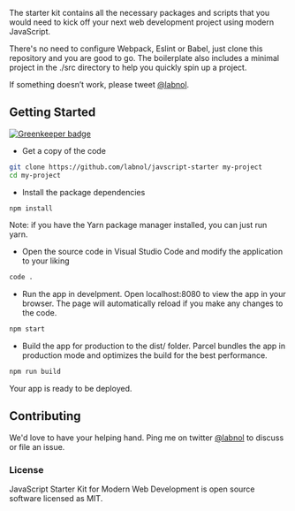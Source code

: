 The starter kit contains all the necessary packages and scripts that you would need to kick off your next web development project using modern JavaScript. 

There's no need to configure Webpack, Eslint or Babel, just clone this repository and you are good to go. The boilerplate also includes a minimal project in the ./src directory to help you quickly spin up a project.

If something doesn’t work, please tweet [@labnol](https://twitter.com/labnol).

## Getting Started

[![Greenkeeper badge](https://badges.greenkeeper.io/labnol/javascript-starter.svg)](https://greenkeeper.io/)

* Get a copy of the code
```bash
git clone https://github.com/labnol/javscript-starter my-project
cd my-project
```

* Install the package dependencies
```bash
npm install
```

Note: if you have the Yarn package manager installed, you can just run yarn. 

* Open the source code in Visual Studio Code and modify the application to your liking
```bash
code .
```

* Run the app in develpment. Open localhost:8080 to view the app in your browser. The page will automatically reload if you make any changes to the code.
```bash
npm start
```

* Build the app for production to the dist/ folder. Parcel bundles the app in production mode and optimizes the build for the best performance.
```bash
npm run build
```

Your app is ready to be deployed.

## Contributing

We'd love to have your helping hand. Ping me on twitter [@labnol](https://twitter.com/labnol) to discuss or file an issue.

### License

JavaScript Starter Kit for Modern Web Development is open source software licensed as MIT.